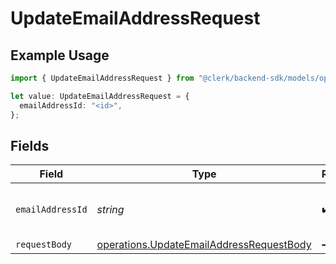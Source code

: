 # UpdateEmailAddressRequest

## Example Usage

```typescript
import { UpdateEmailAddressRequest } from "@clerk/backend-sdk/models/operations";

let value: UpdateEmailAddressRequest = {
  emailAddressId: "<id>",
};
```

## Fields

| Field                                                                                                | Type                                                                                                 | Required                                                                                             | Description                                                                                          |
| ---------------------------------------------------------------------------------------------------- | ---------------------------------------------------------------------------------------------------- | ---------------------------------------------------------------------------------------------------- | ---------------------------------------------------------------------------------------------------- |
| `emailAddressId`                                                                                     | *string*                                                                                             | :heavy_check_mark:                                                                                   | The ID of the email address to update                                                                |
| `requestBody`                                                                                        | [operations.UpdateEmailAddressRequestBody](../../models/operations/updateemailaddressrequestbody.md) | :heavy_minus_sign:                                                                                   | N/A                                                                                                  |